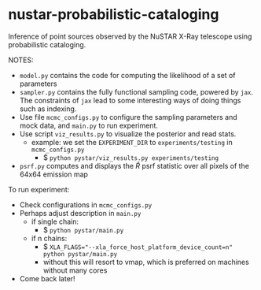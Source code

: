 # nustar-probabilistic-cataloging
Inference of point sources observed by the NuSTAR X-Ray telescope using probabilistic cataloging.

NOTES:
- `model.py` contains the code for computing the likelihood of a set of parameters
- `sampler.py` contains the fully functional sampling code, powered by `jax`. The constraints of `jax` lead to some interesting ways of doing things such as indexing.
- Use file `mcmc_configs.py` to configure the sampling parameters and mock data, and `main.py` to run experiment.
- Use script `viz_results.py` to visualize the posterior and read stats.
    - example: we set the `EXPERIMENT_DIR` to `experiments/testing` in `mcmc_configs.py`
        - $ `python pystar/viz_results.py experiments/testing`
- `psrf.py` computes and displays the $\hat{R}$ psrf statistic over all pixels of the 64x64 emission map

To run experiment:
- Check configurations in `mcmc_configs.py`
- Perhaps adjust description in `main.py`
    - if single chain:
        - $ `python pystar/main.py`
    - if n chains:
        - $ `XLA_FLAGS="--xla_force_host_platform_device_count=n" python pystar/main.py`
        - without this will resort to vmap, which is preferred on machines without many cores
- Come back later!
